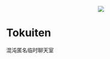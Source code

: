<p align="center">
          <a href='https://github.com/mili-tan/Tokuiten'><img src='https://i.loli.net/2019/04/25/5cc15b4f54783.png' /></a>
</p>

# Tokuiten
混沌匿名临时聊天室
